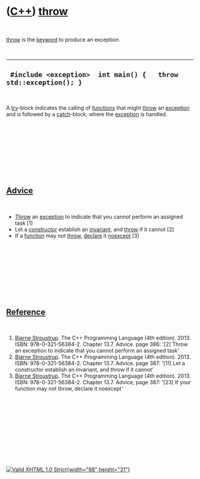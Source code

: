 



 

 

 

 

 

([C++](Cpp.htm)) [throw](CppThrow.htm)
======================================

 

[throw](CppThrow.htm) is the [keyword](CppKeyword.htm) to produce an
exception.

 

  -------------------------------------------------------------------
  ` #include <exception>  int main() {   throw std::exception(); }`
  -------------------------------------------------------------------

 

A [try](CppTry.htm)-block indicates the calling of
[functions](CppFunction.htm) that might [throw](CppThrow.htm) an
[exception](CppException.htm) and is followed by a
[catch](CppCatch.htm)-block, where the [exception](CppException.htm) is
handled.

 

 

 

 

 

[Advice](CppAdvice.htm)
-----------------------

 

-   [Throw](CppThrow.htm) an [exception](CppException.htm) to indicate
    that you cannot perform an assigned task \[1\]
-   Let a [constructor](CppConstructor.htm) establish an
    [invariant](CppInvariant.htm), and [throw](CppThrow.htm) if it
    cannot \[2\]
-   If a [function](CppFunction.htm) may not [throw](CppThrow.htm),
    [declare](CppDeclaration.htm) it [noexcept](CppNoexcept.htm) \[3\]

 

 

 

 

 

[Reference](CppReferences.htm)
------------------------------

 

1.  [Bjarne Stroustrup](CppBjarneStroustrup.htm). The C++ Programming
    Language (4th edition). 2013. ISBN: 978-0-321-56384-2. Chapter 13.7.
    Advice. page 386: '\[2\] Throw an exception to indicate that you
    cannot perform an assigned task'
2.  [Bjarne Stroustrup](CppBjarneStroustrup.htm). The C++ Programming
    Language (4th edition). 2013. ISBN: 978-0-321-56384-2. Chapter 13.7.
    Advice. page 387: '\[11\] Let a constructor establish an invariant,
    and throw if it cannot'
3.  [Bjarne Stroustrup](CppBjarneStroustrup.htm). The C++ Programming
    Language (4th edition). 2013. ISBN: 978-0-321-56384-2. Chapter 13.7.
    Advice, page 387: '\[23\] If your function may not throw, declare it
    noexcept'

 

 

 

 

 





 

[![Valid XHTML 1.0 Strict](valid-xhtml10.png){width="88"
height="31"}](http://validator.w3.org/check?uri=referer)
